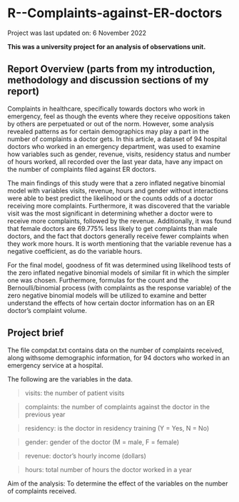 # R--Complaints-against-ER-doctors

Project was last updated on: 6 November 2022

**This was a university project for an analysis of observations unit.**

## Report Overview (parts from my introduction, methodology and discussion sections of my report)

Complaints in healthcare, specifically towards doctors who work in emergency, feel as though the events where they receive oppositions taken by others are perpetuated or out of the norm. However, some analysis revealed patterns as for certain demographics may play a part in the number of complaints a doctor gets. In this article, a dataset of 94 hospital doctors who worked in an emergency department, was used to examine how variables such as gender, revenue, visits, residency status and number of hours worked, all recorded over the last year data, have any impact on the number of complaints filed against ER doctors. 

The main findings of this study were that a zero inflated negative binomial model with variables visits, revenue, hours and gender without interactions were able to best predict the likelihood or the counts odds of a doctor receiving more complaints. Furthermore, it was discovered that the variable visit was the most significant in determining whether a doctor were to receive more complaints, followed by the revenue. Additionally, it was found that female doctors are 69.775% less likely to get complaints than male doctors, and the fact that doctors generally receive fewer complaints when they work more hours. It is worth mentioning that the variable revenue has a negative coefficient, as do the variable hours. 

For the final model, goodness of fit was determined using likelihood tests of the zero inflated negative binomial models of similar fit in which the simpler one was chosen. Furthermore, formulas for the count and the Bernoulli/binomial process (with complaints as the response variable) of the zero negative binomial models will be utilized to examine and better understand the effects of how certain doctor information has on an ER doctor’s complaint volume. 

## Project brief

The file compdat.txt contains data on the number of complaints received, along withsome demographic information, for 94 doctors who worked in an emergency service at a
hospital.

The following are the variables in the data.

> visits: the number of patient visits

> complaints: the number of complaints against the doctor in the previous year

> residency: is the doctor in residency training (Y = Yes, N = No)

> gender: gender of the doctor (M = male, F = female)

> revenue: doctor’s hourly income (dollars)

> hours: total number of hours the doctor worked in a year

Aim of the analysis: To determine the effect of the variables on the number of complaints received.
